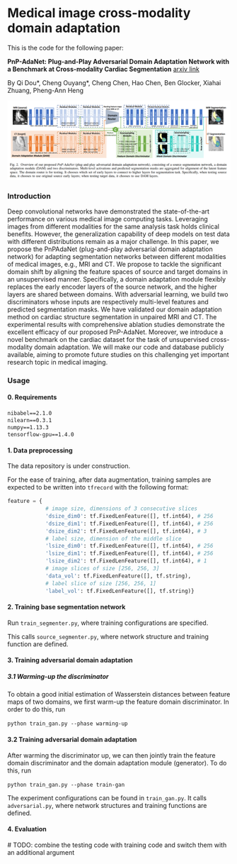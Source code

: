# Medical image cross-modality domain adaptation

This is the code for the following paper:

**PnP-AdaNet: Plug-and-Play Adversarial Domain Adaptation Network with a Benchmark at Cross-modality Cardiac Segmentation** [arxiv link](https://arxiv.org/abs/1812.07907)

 By Qi Dou\*, Cheng Ouyang\*, Cheng Chen, Hao Chen, Ben Glocker, Xiahai Zhuang, Pheng-Ann Heng

![](assets/README-83d896ef.png)

### Introduction

Deep convolutional networks have demonstrated the state-of-the-art performance on various medical image computing tasks. Leveraging images from different modalities for the same analysis task holds clinical benefits. However, the generalization capability of deep models on test data with different distributions remain as a major challenge. In this paper, we propose the PnPAdaNet (plug-and-play adversarial domain adaptation network) for adapting segmentation networks between different modalities of medical images, e.g., MRI and CT. We propose to tackle the significant domain shift by aligning the feature spaces of source and target domains in an unsupervised manner. Specifically, a domain adaptation module flexibly replaces the early encoder layers of the source network, and the higher layers are shared between domains. With adversarial learning, we build two discriminators whose inputs are respectively multi-level features and predicted segmentation masks. We have validated our domain adaptation method on cardiac structure segmentation in unpaired MRI and CT. The experimental results with comprehensive ablation studies demonstrate the excellent efficacy of our proposed PnP-AdaNet. Moreover, we introduce a novel benchmark on the cardiac dataset for the task of unsupervised cross-modality domain adaptation. We will make our code and database publicly available, aiming to promote future studies on this challenging yet important research topic in medical imaging.

### Usage

#### 0. Requirements

```
nibabel==2.1.0
nilearn==0.3.1
numpy==1.13.3
tensorflow-gpu==1.4.0
```

#### 1. Data preprocessing

The data repository is under construction.

For the ease of training, after data augmentation, training samples are expected to be written into `tfrecord` with the following format:
```python
feature = {
            # image size, dimensions of 3 consecutive slices
            'dsize_dim0': tf.FixedLenFeature([], tf.int64), # 256
            'dsize_dim1': tf.FixedLenFeature([], tf.int64), # 256
            'dsize_dim2': tf.FixedLenFeature([], tf.int64), # 3
            # label size, dimension of the middle slice
            'lsize_dim0': tf.FixedLenFeature([], tf.int64), # 256
            'lsize_dim1': tf.FixedLenFeature([], tf.int64), # 256
            'lsize_dim2': tf.FixedLenFeature([], tf.int64), # 1
            # image slices of size [256, 256, 3]
            'data_vol': tf.FixedLenFeature([], tf.string),
            # label slice of size [256, 256, 1]
            'label_vol': tf.FixedLenFeature([], tf.string)}
```

#### 2. Training base segmentation network

Run `train_segmenter.py`, where training configurations are specified.  

This calls `source_segmenter.py`, where network structure and training function are defined.

#### 3. Training adversarial domain adaptation

##### 3.1 Warming-up the discriminator

To obtain a good initial estimation of Wasserstein distances between feature maps of two domains, we first warm-up the feature domain discriminator. In order to do this, run

`python train_gan.py --phase warming-up`

#### 3.2 Training adversarial domain adaptation

After warming the discriminator up, we can then jointly train the feature domain discriminator and the domain adaptation module (generator). To do this, run

`python train_gan.py --phase train-gan`

The experiment configurations can be found in `train_gan.py`.  It calls `adversarial.py`, where network structures and training functions are defined.

#### 4. Evaluation

\# TODO: combine the testing code with training code and switch them with an additional argument
